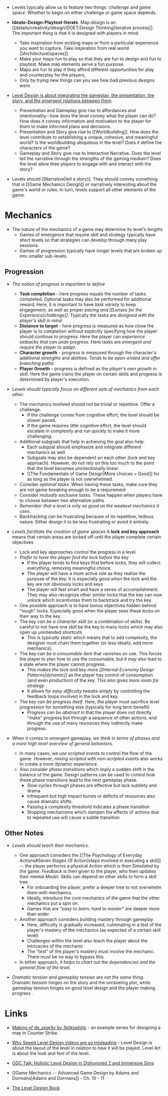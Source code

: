  
* Levels typically allow us to feature two things: *challenge* and *game space*.  Whether to begin on either challenge or game space depends.

* **Ideate-Design-Playtest-Iterate**. Map design is an [[details/creativity/design/DOET/Design Thinking|iterative process]]. The important thing is that it is designed with players in mind.
	* Take inspiration from existing maps or from a particular experience you want to capture. Take inspiration from real world [[Architecture|spaces]]
	* Make your maps fun to play so that they are fun to design and fun to playtest. Make map elements serve a fun purpose.
	* Maps are fun to play if they afford different opportunities for play and counterplay for the players,
	* Only by trying new things can you see how bad previous designs were. 

* [Level Design is about integrating the gameplay, the presentation, the story, and the emergent relations between them](https://www.youtube.com/watch?v=NO1lvc3ikXE) 
	* Presentation and Gameplay give rise to affordances and intentionality--how does the level convey what the player can do? How does it convey information and motivation to the player for them to make informed plans and decisions.
	* Presentation and Story give rise to [[Worldbuilding]]. How does the level contribute to establishing a unique, cohesive, and meaningful world? Is the worldbuilding ubiquitous in the level? Does it define the characters of the game? 
	* Gameplay and Story give rise to Interactive Narrative. Does the level tell the narrative through the strengths of the gaming medium? Does the level allow thee players to engage with and interact with the story? 

* Levels should [[Narrative|tell a story]]. They should convey something that is [[Game Mechanics Design]] or narratively interesting about the game's world or rules. In turn, levels support all other elements of the game. 

# Mechanics 
* The nature of the mechanics of a game may determine its level's lengths 
	* Games of emergence that require skill and strategy typically have short levels so that strategies can develop through many play sessions.
	* Games of progression typically have longer levels that are broken up into smaller sub-levels. 

## Progression 
* *The notion of progress is important to define*
	* **Task completion** - here progress equals the number of tasks completed. Optional tasks may also be performed for additional reward. Here, it is important to have *task variety* to keep engagement, as well as proper *pacing and [[Lenses for the Experience|challenge]]*.  Typically the tasks are *designed with the player's skill in mind*
	* **Distance to target** - here progress is measured as how close the player is to completion without explicitly specifying how the player should continue to progress. Here the player can *experience setbacks that can undo progress*.  Here tasks are *emergent and require the player to adapt*. 
	* **Character growth** - progress is measured through the character's additional strengths and abilities.  *Tends to be open-ended and offer branching paths*
	* **Player Growth** - progress is defined as the *player's own growth in skill*. Here the game trains the player on certain skills and progress is determined by player's execution. 

* *Levels should typically focus on different sets of mechanics from each other*.
	* The mechanics involved should not be trivial or repetitive. Offer a challenge. 
		* If the challenge comes from cognitive effort, the level should be slower paced. 
		* If the game requires little cognitive effort, the level should escalate in complexity and run quickly to make it more challenging. 
	* Additional subgoals that help in achieving the goal also help. 
		* Each subgoal should emphasize and integrate different mechanics as well
		* Subgoals may also be dependent on each other (lock and key approach).  However, do not rely on this too much to the point that the level becomes unintentionally linear. 
		* [[The Fundamentals of Game Design|More choices = Good]] for as long as the player is not overwhelmed. 
	* Consider *optional tasks*. When having these tasks, make sure they are not game-breaking enough to be a requirement
	* Consider *mutually exclusive tasks*. These happen when players have to choose between two alternative paths 
	* *Remember that a level is only as good as the weakest mechanics it uses*. 
	* Backtracking can be frustrating because of its repetitive, tedious nature. Either design it to be less frustrating or avoid it entirely. 

* *Levels facilitate the creation of game spaces*  A **lock and key approach** means that certain areas are locked off until the player complete certain objectives
	* Lock and key approaches control the progress in a level. 
	* *Prefer to have the player find the lock before the key*
		* If the player tends to find keys first before locks, they will collect everything, removing meaningful choice.  
		* The player will have a more active role as they realize the purpose of the key. It is especially good when the lock and the key are not obviously locks and keys 
		* The player will feel smart and have a sense of accomplishment. They may also recognize other similar locks that the key can now unlock which incentivizes them to backtrack and try the key. 
	* One possible approach is to have bonus objectives hidden behind "tough" locks. Especially good when the player sees these locks on their way to the key.
	* The key *can be a character skill* (or a combination of skills). Be careful to not have one skill be the key to many locks which may also open up unintended shortcuts. 
		* This is *typically static* which means that to add complexity, the designer must chain them together (or less ideally, add more mechanics).
	* The key *can be a consumable item* that vanishes on use. This forces the player to plan how to use the consumable, but it may also lead to a state where the player cannot progress. 
		* This *makes the lock and key more [[Internal Economy Design Patterns|dynamic]]* as the player has control of consumption (and even production) of the key. This also gives *more room for strategy* .
		* It allows for *easy difficulty tweaks* simply by controlling the feedback loops involved in the lock and key. 
	* The key *can be progress itself*. Here, the player must sacrifice level progression for something else (typically for long term benefit)
		* *Progress can be abstract* in that the player does not directly "make" progress but through a sequence of other actions, and through the use of many resources  they indirectly make progress. 

* When it comes to emergent gameplay, *we think in terms of phases and a more high level overview of general behaviors*.  
	* In many cases, we *use scripted events* to control the flow of the game. However, *mixing scripted with non-scripted events* also works to create a more dynamic experience .
	* Also consider *phase transitions* which imply a sudden shift in the balance of the game. Design patterns can be used to control how these phase transitions lead to the next gameplay phase. 
		* Slow cycles through phases are effective but lack subtlety and drama 
		* Infrequent but high impact bursts or deficits of resources also cause dramatic shifts. 
		* Passing a complexity threshold indicates a phase transition 
		* Stopping mechanisms which dampen the effects of actions due to repeated use will cause a subtle transition.

## Other Notes 
* *Levels should teach their mechanics*. 
	* One approach considers the [[The Psychology of Everyday Actions#Seven Stages Of Action|steps involved in executing a skill]] -- the player performs a physical *Action* which is then *Simulated* by the game. *Feedback* is then given to the player, who then updates their mental *Model*. Skills can depend on other skills to form a skill tree 
		* For onboarding the player, prefer a deeper tree to not overwhelm them with mechanics.  
		* Ideally, introduce the core mechanics of the game that the other mechanics put a spin on. 
		* Games that are *"easy to learn; hard to master"* are deeper more than wider. 
	* Another approach considers building mastery through gameplay. 
		* Here, difficulty is gradually increased, culminating in a test of the player's mastery of the mechanics (as expected of a certain skill level)
		* Challenges within the level also teach the player about the intricacies of the mechanic 
		* The "test" of the player's mastery must involve the mechanic. There must be no way to bypass this. 
	* In either approach, it *helps to chart out the dependencies and the general flow of the level*. 

* *Dramatic tension and gameplay tension are not the same thing*. Dramatic tension hinges on the story and the unraveling plot, while gameplay tension hinges on good level design and the player making progress .

# Links

* [Making of de_sparity by 3kliksphilip](https://www.youtube.com/watch?v=InmG615IgaA&list=PLfwtcDG7LpxG5QsLnW8FnuQXIVcIOOG0Y) - an example series for designing a map in Counter Strike.
* [Why Speed Level Design videos are so misleading](https://www.youtube.com/watch?v=IcCFto0u_g4) - Level Design is about the layout of the level in relation to how it will be played. Level Art is about the look and feel of the level.
* [GDC Talk: Holistic Level Design in Dishonored 2 and Immersive Sims](https://www.youtube.com/watch?v=NO1lvc3ikXE) 

* [[Game Mechanics -- Advanced Game Design by Adams and Dormans|Adams and Dormans]] - Ch. 10 - 11
* [The Level Design Book](https://book.leveldesignbook.com)

